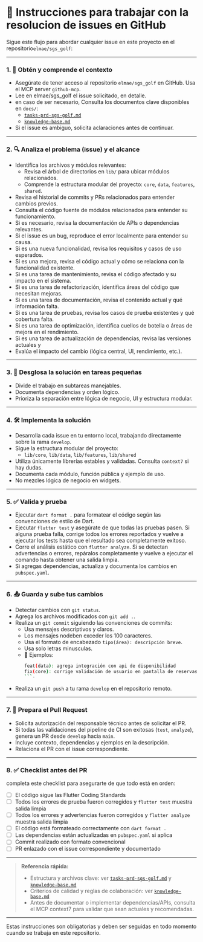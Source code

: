 # 🧭 Instrucciones para trabajar con la resolucion de issues en GitHub

Sigue este flujo para abordar cualquier issue en este proyecto en el repositorio`elmae/sgs_golf`:

---

### 1. 🧠 Obtén y comprende el contexto

- Asegúrate de tener acceso al repositorio `elmae/sgs_golf` en GitHub. Usa el MCP server `github-mcp`.
- Lee en elmae/sgs_golf el issue solicitado, en detalle. 
- en caso de ser necesario, Consulta los documentos clave disponibles en `docs/`:
  - [`tasks-prd-sgs-golf.md`](docs/tasks-prd-sgs-golf.md)
  - [`knowledge-base.md`](docs/knowledge-base.md) 
- Si el issue es ambiguo, solicita aclaraciones antes de continuar.
 
--- 

### 2. 🔍 Analiza el problema (issue) y el alcance

- Identifica los archivos y módulos relevantes:
  - Revisa el árbol de directorios en `lib/` para ubicar módulos relacionados.
  - Comprende la estructura modular del proyecto: `core`, `data`, `features`, `shared`.
- Revisa el historial de commits y PRs relacionados para entender cambios previos.
- Consulta el código fuente de módulos relacionados para entender su funcionamiento.
- Si es necesario, revisa la documentación de APIs o dependencias relevantes.
- Si el issue es un bug, reproduce el error localmente para entender su causa.
- Si es una nueva funcionalidad, revisa los requisitos y casos de uso esperados.
- Si es una mejora, revisa el código actual y cómo se relaciona con la funcionalidad existente.
- Si es una tarea de mantenimiento, revisa el código afectado y su impacto en el sistema.
- Si es una tarea de refactorización, identifica áreas del código que necesitan mejoras.
- Si es una tarea de documentación, revisa el contenido actual y qué información falta.
- Si es una tarea de pruebas, revisa los casos de prueba existentes y qué cobertura falta.
- Si es una tarea de optimización, identifica cuellos de botella o áreas de mejora en el rendimiento.
- Si es una tarea de actualización de dependencias, revisa las versiones actuales y
- Evalúa el impacto del cambio (lógica central, UI, rendimiento, etc.). 

---
 
### 3. 🧩 Desglosa la solución en tareas pequeñas

- Divide el trabajo en subtareas manejables.
- Documenta dependencias y orden lógico.
- Prioriza la separación entre lógica de negocio, UI y estructura modular.

---

### 4. 🛠️ Implementa la solución

- Desarrolla cada issue en tu entorno local, trabajando directamente sobre la rama `develop`.
- Sigue la estructura modular del proyecto:
  - `lib/core`, `lib/data`, `lib/features`, `lib/shared`
- Utiliza únicamente librerías estables y validadas. Consulta `context7` si hay dudas.
- Documenta cada módulo, función pública y ejemplo de uso.
- No mezcles lógica de negocio en widgets.

---

### 5. ✅ Valida y prueba

- Ejecutar `dart format .` para formatear el código según las convenciones de estilo de Dart.
- Ejecutar `flutter test` y asegúrate de que todas las pruebas pasen. Si alguna prueba falla, corrige todos los errores reportados y vuelve a ejecutar los tests hasta que el resultado sea completamente exitoso.
- Corre el análisis estático con `flutter analyze`. Si se detectan advertencias o errores, repáralos completamente y vuelve a ejecutar el comando hasta obtener una salida limpia.
- Si agregas dependencias, actualiza y documenta los cambios en `pubspec.yaml`.

---

### 6. 📤 Guarda y sube tus cambios

- Detectar cambios con `git status`. 
- Agrega los archivos modificados con `git add .`.
- Realiza un `git commit` siguiendo las convenciones de commits:
  - Usa mensajes descriptivos y claros.
  - Los mensajes nodeben exceder los 100 caracteres.
  - Usa el formato de encabezado `tipo(área): descripción breve`.
  - Usa solo letras minusculas.
  - 📌 Ejemplos:
    ```bash
    feat(data): agrega integración con api de disponibilidad
    fix(core): corrige validación de usuario en pantalla de reservas
    ```- 
- Realiza un `git push` a tu rama `develop` en el repositorio remoto.

---

### 7. 🚀 Prepara el Pull Request

- Solicita autorización del responsable técnico antes de solicitar el PR.
- Si todas las validaciones del pipeline de CI son exitosas (`test`, `analyze`), genera un PR desde `develop` hacia `main`.
- Incluye contexto, dependencias y ejemplos en la descripción.
- Relaciona el PR con el issue correspondiente.

---

### 8. ✅ Checklist antes del PR
completa este checklist para asegurarte de que todo está en orden:
- [ ] El código sigue las Flutter Coding Standards
- [ ] Todos los errores de prueba fueron corregidos y `flutter test` muestra salida limpia
- [ ] Todos los errores y advertencias fueron corregidos y `flutter analyze` muestra salida limpia
- [ ] El código está formateado correctamente con `dart format .`
- [ ] Las dependencias están actualizadas en `pubspec.yaml` si aplica
- [ ] Commit realizado con formato convencional
- [ ] PR enlazado con el issue correspondiente y documentado

--- 

> **Referencia rápida:**
> - Estructura y archivos clave: ver [`tasks-prd-sgs-golf.md`](docs/tasks-prd-sgs-golf.md) y [`knowledge-base.md`](docs/knowledge-base.md)
> - Criterios de calidad y reglas de colaboración: ver [`knowledge-base.md`](docs/knowledge-base.md)
> - Antes de documentar o implementar dependencias/APIs, consulta el MCP context7 para validar que sean actuales y recomendadas.

---
Estas instrucciones son obligatorias y deben ser seguidas en todo momento cuando se trabaja en este repositorio.